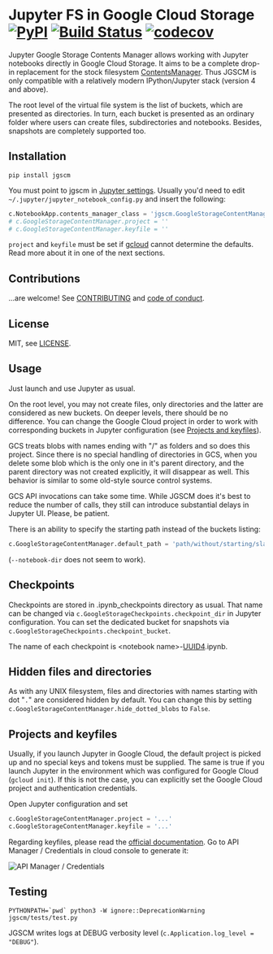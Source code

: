 Jupyter FS in Google Cloud Storage [![PyPI](https://img.shields.io/pypi/v/jgscm.svg)](https://pypi.python.org/pypi/jgscm) [![Build Status](https://travis-ci.org/src-d/jgscm.svg?branch=master)](https://travis-ci.org/src-d/jgscm) [![codecov](https://codecov.io/github/src-d/jgscm/coverage.svg)](https://codecov.io/gh/src-d/jgscm)
========================================

Jupyter Google Storage Contents Manager allows working with Jupyter notebooks directly in Google Cloud Storage.
It aims to be a complete drop-in replacement for the stock filesystem
[ContentsManager](http://jupyter-notebook.readthedocs.io/en/latest/extending/contents.html).
Thus JGSCM is only compatible with a relatively modern IPython/Jupyter stack (version 4 and above).

The root level of the virtual file system is the list of buckets, which
are presented as directories. In turn, each bucket is presented as an
ordinary folder where users can create files, subdirectories and notebooks.
Besides, snapshots are completely supported too.

Installation
------------
```
pip install jgscm
```
You must point to jgscm in [Jupyter settings](http://jupyter-notebook.readthedocs.io/en/latest/config.html).
Usually you'd need to edit `~/.jupyter/jupyter_notebook_config.py` and
insert the following:
```python
c.NotebookApp.contents_manager_class = 'jgscm.GoogleStorageContentManager'
# c.GoogleStorageContentManager.project = ''
# c.GoogleStorageContentManager.keyfile = ''
```
`project` and `keyfile` must be set if [gcloud](https://github.com/GoogleCloudPlatform/gcloud-python)
cannot determine the defaults. Read more about it in one of the next sections.

Contributions
-------------
...are welcome! See [CONTRIBUTING](CONTRIBUTING.md) and [code of conduct](CODE_OF_CONDUCT.md).

License
-------
MIT, see [LICENSE](LICENSE.md).

Usage
-----
Just launch and use Jupyter as usual.

On the root level, you may not create files, only directories and the latter
are considered as new buckets. On deeper levels, there should be no difference.
You can change the Google Cloud project in order to work with
corresponding buckets in Jupyter configuration (see [Projects and keyfiles](#projects-and-keyfiles)).

GCS treats blobs with names ending with "/" as folders and so does this
project. Since there is no special handling of directories in GCS,
when you delete some blob which is the only one in it's parent directory,
and the parent directory was not created explicitly, it will disappear as well.
This behavior is similar to some old-style source control systems.

GCS API invocations can take some time. While JGSCM does it's best to reduce
the number of calls, they still can introduce substantial delays in
Jupyter UI. Please, be patient.

There is an ability to specify the starting path instead of the buckets listing:
```python
c.GoogleStorageContentManager.default_path = 'path/without/starting/slash'
```
(`--notebook-dir` does not seem to work).

Checkpoints
-----------
Checkpoints are stored in .ipynb_checkpoints directory as usual. That
name can be changed via `c.GoogleStorageCheckpoints.checkpoint_dir` in
Jupyter configuration. You can set the dedicated bucket for snapshots via
`c.GoogleStorageCheckpoints.checkpoint_bucket`.

The name of each checkpoint is \<notebook name\>-[UUID4](https://en.wikipedia.org/wiki/Universally_unique_identifier).ipynb.

Hidden files and directories
----------------------------
As with any UNIX filesystem, files and directories with names starting
with dot "`.`" are considered hidden by default. You can change this by
setting `c.GoogleStorageContentManager.hide_dotted_blobs` to `False`.

Projects and keyfiles
---------------------
Usually, if you launch Jupyter in Google Cloud, the default project is picked
up and no special keys and tokens must be supplied. The same is true
if you launch Jupyter in the environment which was configured for
Google Cloud (`gcloud init`). If this is not the case, you can explicitly
set the Google Cloud project and authentication credentials.

Open Jupyter configuration and set
```python
c.GoogleStorageContentManager.project = '...'
c.GoogleStorageContentManager.keyfile = '...'
```

Regarding keyfiles, please read the [official documentation](https://cloud.google.com/storage/docs/authentication).
Go to API Manager / Credentials in cloud console to generate it:

![API Manager / Credentials](docs/keyfile.png)

Testing
-------
```
PYTHONPATH=`pwd` python3 -W ignore::DeprecationWarning jgscm/tests/test.py
```
JGSCM writes logs at DEBUG verbosity level (`c.Application.log_level = "DEBUG"`).
